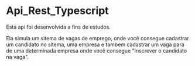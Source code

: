 # Api_Rest_Typescript

Esta api foi desenvolvida a fins de estudos.

Ela simula um sitema de vagas de emprego, onde você consegue cadastrar um candidato no sitema, uma empresa e tambem cadastrar um vaga para de uma determinada empresa onde você consegue "Inscrever o candidato na vaga".
